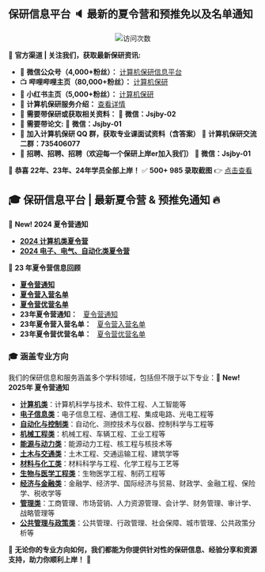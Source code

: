 ## 保研信息平台 :speaker: 最新的夏令营和预推免以及名单通知

<p align="center"> 
  <img src="https://profile-counter.glitch.me/jsjby/count.svg" alt ="访问次数" title ="访问次数"/>
</p>

📢 **官方渠道 | 关注我们，获取最新保研资讯:**  
- 📡 **微信公众号（4,000+粉丝）：** [计算机保研信息平台](https://mp.weixin.qq.com/s/EEEoK8YZXddrS9m9SOTwDQ)  
- 📺 **哔哩哔哩主页（80,000+粉丝）：** [计算机保研](https://space.bilibili.com/258646084?)  
- 📱 **小红书主页（5,000+粉丝）：** [计算机保研](https://www.xiaohongshu.com/user/profile/558ce88b874dfa0e75b5d7e5)  
- 📘 **计算机保研服务介绍：** [查看详情](https://github.com/jsjby/jsjby_2024/blob/main/计算机保研介绍最新版.pdf)  
- 📢 **需要带保研或获取相关资料：**  📩 **微信：Jsjby-02**  
- 📢 **需要带论文:**  📩 **微信：Jsjby-01**  
- 📢 **加入计算机保研 QQ 群，获取专业课面试资料（含答案）**  📌 **计算机保研交流二群：735406077**
- 📢 **招聘、招聘、招聘（欢迎每一个保研上岸er加入我们）** 📩 **微信：Jsjby-01**  

🎉 **恭喜 22年、23年、24年学员全部上岸！**  ✅ **500+ 985 录取截图** 👉 [点击查看](https://mp.weixin.qq.com/s/jeCpdNB8pRGNWEeiWPE6Tw)  

## 🎓 **保研信息平台 | 最新夏令营 & 预推免通知** 🔥
📢 **New! 2024 夏令营通知**  
- **[2024 计算机类夏令营](https://github.com/jsjby/jsjby_2024)**  
- **[2024 电子、电气、自动化类夏令营](https://github.com/jsjby/-summer_camp_2024_ee)**
  
📢 **23 年夏令营信息回顾**  
- **[夏令营通知](https://github.com/jsjby/jsjby_2023/tree/main)**  
- **[夏令营入营名单](https://github.com/jsjby/jsjby23_ruying)**  
- **[夏令营优营名单](https://github.com/jsjby/youying)**  
- **23年夏令营通知：**  &nbsp; [夏令营通知](https://github.com/jsjby/jsjby_2023/tree/main) &nbsp;
- **23年夏令营入营名单：**  &nbsp; [夏令营入营名单](https://github.com/jsjby/jsjby23_ruying) &nbsp;
- **23年夏令营优营名单：**  &nbsp; [夏令营优营名单](https://github.com/jsjby/youying)


### :mortar_board: **涵盖专业方向**
我们的保研信息和服务涵盖多个学科领域，包括但不限于以下专业：📢 **New! 2025年 夏令营通知** 
- **[计算机类](https://github.com/jsjby/2025_jsj/blob/main/README.md)**：计算机科学与技术、软件工程、人工智能等  
- **[电子信息类](https://github.com/jsjby/2025_dzxx/tree/main)**：电子信息工程、通信工程、集成电路、光电工程等  
- **[自动化与控制类](https://github.com/jsjby/2025_zdhkz)**：自动化、测控技术与仪器、控制科学与工程等  
- **[机械工程类](https://github.com/jsjby/jxgc)**：机械工程、车辆工程、工业工程等  
- **[能源与动力类](https://github.com/jsjby/nydl)**：能源动力工程、核工程与核技术等  
- **[土木与交通类](https://github.com/jsjby/tmgc)**：土木工程、交通运输工程、建筑学等  
- **[材料与化工类](https://github.com/jsjby/clhg)**：材料科学与工程、化学工程与工艺等  
- **[生物与医学工程类](https://github.com/jsjby/swgc)**：生物医学工程、制药工程等  
- **[经济与金融类](https://github.com/jsjby/jjjr/blob/main/README.md)**：金融学、经济学、国际经济与贸易、财政学、金融工程、保险学、税收学等  
- **[管理类](https://github.com/jsjby/gll)**：工商管理、市场营销、人力资源管理、会计学、财务管理、审计学、战略管理等  
- **[公共管理与政策类](https://github.com/jsjby/gll)**：公共管理、行政管理、社会保障、城市管理、公共政策分析等  

🎯 **无论你的专业方向如何，我们都能为你提供针对性的保研信息、经验分享和资源支持，助力你顺利上岸！** 🚀




